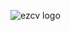 ![ezcv logo](https://github.com/raghav-singh-wizard/Real-Time-Financial-Data-Pipeline-and-Analytics/blob/master/Project_Architectures/project_architecture.png)